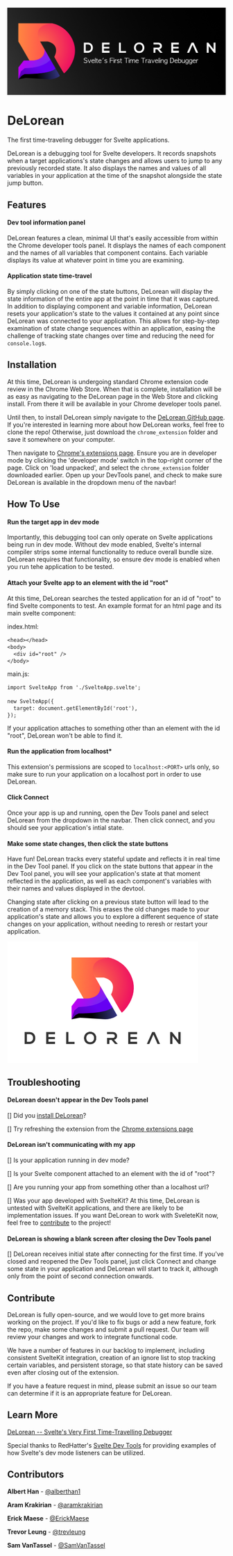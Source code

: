 ![](assets/marquee_promo.png)

# DeLorean
The first time-traveling debugger for Svelte applications.

DeLorean is a debugging tool for Svelte developers. It records snapshots when a target applications's state changes and allows users to jump to any previously recorded state. It also displays the names and values of all variables in your application at the time of the snapshot alongside the state jump button.

## Features

#### Dev tool information panel
DeLorean features a clean, minimal UI that's easily accessible from within the Chrome developer tools panel. It displays the names of each component and the names of all variables that component contains. Each variable displays its value at whatever point in time you are examining.

#### Application state time-travel
By simply clicking on one of the state buttons, DeLorean will display the state information of the entire app at the point in time that it was captured. In addition to displaying component and variable information, DeLorean resets your application's state to the values it contained at any point since DeLorean was connected to your application. This allows for step-by-step examination of state change sequences within an application, easing the challenge of tracking state changes over time and reducing the need for ```console.log```s.

## Installation
At this time, DeLorean is undergoing standard Chrome extension code review in the Chrome Web Store. When that is complete, installation will be as easy as navigating to the DeLorean page in the Web Store and clicking install. From there it will be available in your Chrome developer tools panel. 

Until then, to install DeLorean simply navigate to the [DeLorean GitHub page](https://github.com/oslabs-beta/DeLorean). If you're interested in learning more about how DeLorean works, feel free to clone the repo! Otherwise, just download the ```chrome_extension``` folder and save it somewhere on your computer. 

Then navigate to [Chrome's extensions page](chrome://extensions/). Ensure you are in developer mode by clicking the 'developer mode' switch in the top-right corner of the page. Click on 'load unpacked', and select the ```chrome_extension``` folder downloaded earlier. Open up your DevTools panel, and check to make sure DeLorean is available in the dropdown menu of the navbar!

## How To Use

#### Run the target app in dev mode
Importantly, this debugging tool can only operate on Svelte applications being run in dev mode. Without dev mode enabled, Svelte's internal compiler strips some internal functionality to reduce overall bundle size. DeLorean requires that functionality, so ensure dev mode is enabled when you run tehe application to be tested.

#### Attach your Svelte app to an element with the id "root"
At this time, DeLorean searches the tested application for an id of "root" to find Svelte components to test. An example format for an html page and its main svelte component:

index.html:
```
<head></head>
<body>
  <div id="root" />
</body>
```
main.js:
```
import SvelteApp from './SvelteApp.svelte';

new SvelteApp({
  target: document.getElementById('root'),
});
```
If your application attaches to something other than an element with the id "root", DeLorean won't be able to find it.

#### Run the application from localhost*
This extension's permissions are scoped to ```localhost:<PORT>``` urls only, so make sure to run your application on a localhost port in order to use DeLorean.

#### Click Connect
Once your app is up and running, open the Dev Tools panel and select DeLorean from the dropdown in the navbar. Then click connect, and you should see your application's intial state.

#### Make some state changes, then click the state buttons
Have fun! DeLorean tracks every stateful update and reflects it in real time in the Dev Tool panel. If you click on the state buttons that appear in the Dev Tool panel, you will see your application's state at that moment reflected in the application, as well as each component's variables with their names and values displayed in the devtool.

Changing state after clicking on a previous state button will lead to the creation of a memory stack. This erases the old changes made to your application's state and allows you to explore a different sequence of state changes on your application, without needing to reresh or restart your application.

![](assets/small_promo.png)

## Troubleshooting

#### DeLorean doesn't appear in the Dev Tools panel

[] Did you [install DeLorean](#installation)?

[] Try refreshing the extension from the [Chrome extensions page](chrome://extensions/)

#### DeLorean isn't communicating with my app

[] Is your application running in dev mode?

[] Is your Svelte component attached to an element with the id of "root"?

[] Are you running your app from something other than a localhost url?

[] Was your app developed with SvelteKit? At this time, DeLorean is untested with SvelteKit applications, and there are likely to be implementation issues. If you want DeLorean to work with SveleteKit now, feel free to [contribute](#contribute) to the project!

#### DeLorean is showing a blank screen after closing the Dev Tools panel

[] DeLorean receives initial state after connecting for the first time. If you've closed and reopened the Dev Tools panel, just click Connect and change some state in your application and DeLorean will start to track it, although only from the point of second connection onwards.

## Contribute

DeLorean is fully open-source, and we would love to get more brains working on the project. If you'd like to fix bugs or add a new feature, fork the repo, make some changes and submit a pull request. Our team will review your changes and work to integrate functional code. 

We have a number of features in our backlog to implement, including consistent SvelteKit integration, creation of an ignore list to stop tracking certain variables, and persistent storage, so that state history can be saved even after closing out of the extension.

If you have a feature request in mind, please submit an issue so our team can determine if it is an appropriate feature for DeLorean.

## Learn More

[DeLorean -- Svelte's Very First Time-Travelling Debugger](https://www.youtube.com/watch?v=FWG3Dfss3Jc)

Special thanks to RedHatter's [Svelte Dev Tools](https://github.com/RedHatter/svelte-devtools) for providing examples of how Svelte's dev mode listeners can be utilized.

## Contributors

**Albert Han** - [@alberthan1](https://github.com/alberthan1)

**Aram Krakirian** - [@aramkrakirian](https://github.com/aramkrakirian)

**Erick Maese** - [@ErickMaese](https://github.com/ErickMaese)

**Trevor Leung** - [@trevleung](https://github.com/trevleung)

**Sam VanTassel** - [@SamVanTassel](https://github.com/SamVanTassel)
